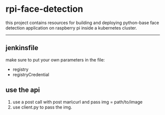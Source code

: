 rpi-face-detection
=================
 this project contains resources for building and deploying python-base face detection application on raspberry pi inside a kubernetes cluster.

----------------------------------------------------------
## jenkinsfile
make sure to put your own parameters in the file:
 * registry
 * registryCredential
 
## use the api
1. use a post call with post man\curl and pass img = path/to/image
2. use client.py to pass the img.
